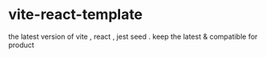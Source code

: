 # vite-react-template
the latest version of vite , react , jest seed . keep the latest &amp; compatible for product 
